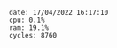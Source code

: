 

                date: 17/04/2022 16:17:10
                cpu: 0.1%
                ram: 19.1%
                cycles: 8760

                         